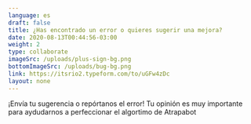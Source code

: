 ```yaml
---
language: es
draft: false
title: ¿Has encontrado un error o quieres sugerir una mejora?
date: 2020-08-13T00:44:56-03:00
weight: 2
type: collaborate
imageSrc: /uploads/plus-sign-bg.png
bottomImageSrc: /uploads/bug-bg.png
link: https://itsrio2.typeform.com/to/uGFw4zDc
layout: none
---
```

¡Envía tu sugerencia o repórtanos el error! Tu opinión es muy importante para aydudarnos a perfeccionar el algortimo de Atrapabot